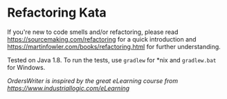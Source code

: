 # Refactoring Kata

If you're new to code smells and/or refactoring, please read https://sourcemaking.com/refactoring for a quick introduction and https://martinfowler.com/books/refactoring.html for further understanding.

Tested on Java 1.8. To run the tests, use `gradlew` for *nix and `gradlew.bat` for Windows.

*OrdersWriter is inspired by the great eLearning course from https://www.industriallogic.com/eLearning*
